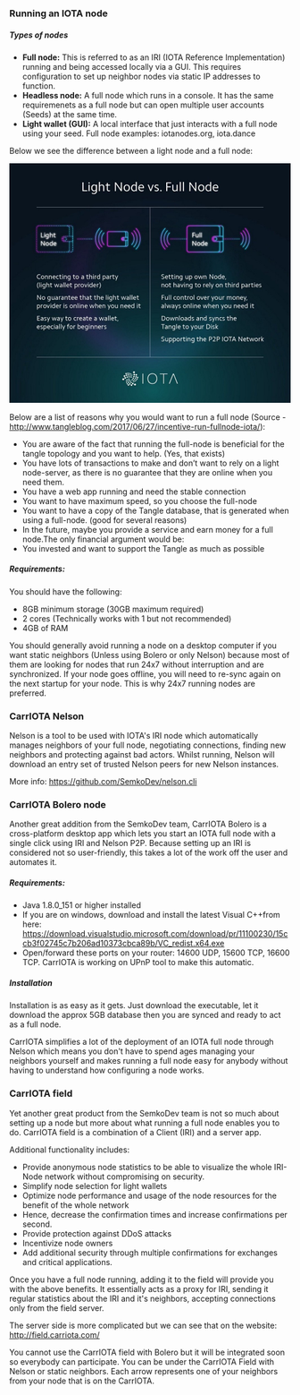 ### Running an IOTA node

##### Types of nodes
- **Full node:** This is referred to as an IRI (IOTA Reference Implementation) running and being accessed locally via a GUI. This requires configuration to set up neighbor nodes via static IP addresses to function.
- **Headless node:** A full node which runs in a console. It has the same requiremenets as a full node but can open multiple user accounts (Seeds) at the same time.
- **Light wallet (GUI):** A local interface that just interacts with a full node using your seed. Full node examples: iotanodes.org, iota.dance

Below we see the difference between a light node and a full node:

![light-vs-full-node.jpeg](light-vs-full-node.jpeg)

Below are a list of reasons why you would want to run a full node (Source - http://www.tangleblog.com/2017/06/27/incentive-run-fullnode-iota/):
- You are aware of the fact that running the full-node is beneficial for the tangle topology and you want to help. (Yes, that exists)
- You have lots of transactions to make and don’t want to rely on a light node-server, as there is no guarantee that they are online when you need them.
- You have a web app running and need the stable connection
- You want to have maximum speed, so you choose the full-node
- You want to have a copy of the Tangle database, that is generated when using a full-node. (good for several reasons)
- In the future, maybe you provide a service and earn money for a full node.The only financial argument would be:
- You invested and want to support the Tangle as much as possible

##### Requirements:
You should have the following:
- 8GB minimum storage (30GB maximum required)
- 2 cores (Technically works with 1 but not recommended)
- 4GB of RAM

You should generally avoid running a node on a desktop computer if you want static neighbors (Unless using Bolero or only Nelson) because most of them are looking for nodes that run 24x7 without interruption and are synchronized. If your node goes offline, you will need to re-sync again on the next startup for your node. This is why 24x7 running nodes are preferred.

### CarrIOTA Nelson
Nelson is a tool to be used with IOTA's IRI node which automatically manages neighbors of your full node, negotiating connections, finding new neighbors and protecting against bad actors. Whilst running, Nelson will download an entry set of trusted Nelson peers for new Nelson instances.

More info: https://github.com/SemkoDev/nelson.cli

### CarrIOTA Bolero node
Another great addition from the SemkoDev team, CarrIOTA Bolero is a cross-platform desktop app which lets you start an IOTA full node with a single click using IRI and Nelson P2P. Because setting up an IRI is considered not so user-friendly, this takes a lot of the work off the user and automates it.

##### Requirements:
- Java 1.8.0_151 or higher installed
- If you are on windows, download and install the latest Visual C++from here: https://download.visualstudio.microsoft.com/download/pr/11100230/15ccb3f02745c7b206ad10373cbca89b/VC_redist.x64.exe
- Open/forward these ports on your router: 14600 UDP, 15600 TCP, 16600 TCP. CarrIOTA is working on UPnP tool to make this automatic.

##### Installation
Installation is as easy as it gets. Just download the executable, let it download the approx 5GB database then you are synced and ready to act as a full node.

CarrIOTA simplifies a lot of the deployment of an IOTA full node through Nelson which means you don't have to spend ages managing your neighbors yourself and makes running a full node easy for anybody without having to understand how configuring a node works.

### CarrIOTA field
Yet another great product from the SemkoDev team is not so much about setting up a node but more about what running a full node enables you to do. CarrIOTA field is a combination of a Client (IRI) and a server app.

Additional functionality includes:

- Provide anonymous node statistics to be able to visualize the whole IRI-Node network without compromising on security.
- Simplify node selection for light wallets
- Optimize node performance and usage of the node resources for the benefit of the whole network
- Hence, decrease the confirmation times and increase confirmations per second.
- Provide protection against DDoS attacks
- Incentivize node owners
- Add additional security through multiple confirmations for exchanges and critical applications.

Once you have a full node running, adding it to the field will provide you with the above benefits. It essentially acts as a proxy for IRI, sending it regular statistics about the IRI and it's neighbors, accepting connections only from the field server.

The server side is more complicated but we can see that on the website: http://field.carriota.com/


You cannot use the CarrIOTA field with Bolero but it will be integrated soon so everybody can participate. You can be under the CarrIOTA Field with Nelson or static neighbors. Each arrow represents one of your neighbors from your node that is on the CarrIOTA.
